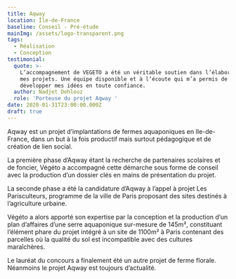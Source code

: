 ```yaml
---
title: Aqway
location: Île-de-France
baseline: Conseil - Pré-étude
mainImg: /assets/logo-transparent.png
tags:
  - Réalisation
  - Conception
testimonial:
  quote: >-
    L’accompagnement de VEGETO a été un véritable soutien dans l’élaboration de
    mes projets. Une équipe disponible et à l’écoute qui m’a permis de
    développer mes idées en toute confiance.
  author: Nadjet Dehlouz
  role: 'Porteuse du projet Aqway '
date: 2020-01-31T23:00:00.000Z
draft: true
---
```


Aqway est un projet d’implantations de fermes aquaponiques en Ile-de-France, dans un but à la fois productif mais surtout pédagogique et de création de lien social.

La première phase d’Aqway étant la recherche de partenaires scolaires et de foncier, Végéto a accompagné cette démarche sous forme de conseil avec la production d’un dossier clés en mains de présentation du projet.

La seconde phase a été la candidature d’Aqway à l’appel à projet Les Parisculteurs, programme de la ville de Paris proposant des sites destinés à l’agriculture urbaine. 

Végéto a alors apporté son expertise par la conception et la production d’un plan d’affaires d’une serre aquaponique sur-mesure de 145m², constituant l’élément phare du projet intégré à un site de 1100m² à Paris contenant des parcelles où la qualité du sol est incompatible avec des cultures maraîchères. 

Le lauréat du concours a finalement été un autre projet de ferme florale. Néanmoins le projet Aqway est toujours d’actualité.
